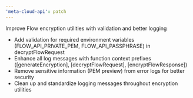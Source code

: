 ```yaml
---
'meta-cloud-api': patch
---
```


Improve Flow encryption utilities with validation and better logging

- Add validation for required environment variables (FLOW_API_PRIVATE_PEM, FLOW_API_PASSPHRASE) in decryptFlowRequest
- Enhance all log messages with function context prefixes ([generateEncryption], [decryptFlowRequest], [encryptFlowResponse])
- Remove sensitive information (PEM preview) from error logs for better security
- Clean up and standardize logging messages throughout encryption utilities
